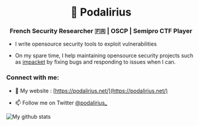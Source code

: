 <h1 align="center"><b>🦋 Podalirius</b></h1>
<h3 align="center">French Security Researcher 🇫🇷 | OSCP | Semipro CTF Player</h3>

 - I write opensource security tools to exploit vulnerabilities

 - On my spare time, I help maintaining opensource security projects such as [impacket](https://github.com/SecureAuthCorp/impacket) by fixing bugs and responding to issues when I can.

<h3 align="left">Connect with me:</h3>

 - 📝 My website : [https://podalirius.net/](https://podalirius.net/)

 - 📫 Follow me on Twitter [@podalirius_](https://twitter.com/podalirius_)


![My github stats](https://github-readme-stats.vercel.app/api?username=p0dalirius&show_icons=true&include_all_commits=true)
